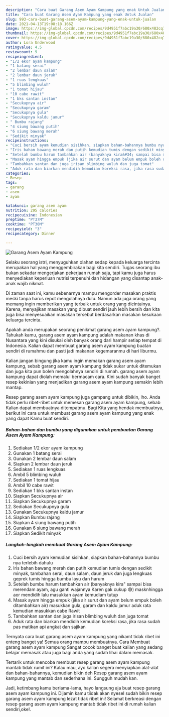 ```yaml
---
description: "Cara buat Garang Asem Ayam Kampung yang enak Untuk Jualan"
title: "Cara buat Garang Asem Ayam Kampung yang enak Untuk Jualan"
slug: 993-cara-buat-garang-asem-ayam-kampung-yang-enak-untuk-jualan
date: 2021-04-13T19:08:18.166Z
image: https://img-global.cpcdn.com/recipes/9d4951f7abc19a30/680x482cq70/garang-asem-ayam-kampung-foto-resep-utama.jpg
thumbnail: https://img-global.cpcdn.com/recipes/9d4951f7abc19a30/680x482cq70/garang-asem-ayam-kampung-foto-resep-utama.jpg
cover: https://img-global.cpcdn.com/recipes/9d4951f7abc19a30/680x482cq70/garang-asem-ayam-kampung-foto-resep-utama.jpg
author: Lora Underwood
ratingvalue: 4.5
reviewcount: 9
recipeingredient:
- "1/2 ekor ayam kampung"
- "1 batang serai"
- "2 lembar daun salam"
- "2 lembar daun jeruk"
- "1 ruas lengkuas"
- "5 blimbing wuluh"
- "1 tomat hijau"
- "10 cabe rawit"
- "1 bks santan instan"
- "Secukupnya air"
- "Secukupnya garam"
- "Secukupnya gula"
- "Secukupnya kaldu jamur"
- " Bumbu rajang"
- "4 siung bawang putih"
- "6 siung bawang merah"
- "Sedikit minyak"
recipeinstructions:
- "Cuci bersih ayam kemudian sisihkan, siapkan bahan-bahannya bumbu nya terlebih dahulu"
- "Iris bahan bawang merah dan putih kemudian tumis dengan sedikit minyak, tambahan serai, daun salam, daun jeruk dan juga lengkuas geprek tumis hingga bumbu layu dan harum"
- "Setelah bumbu harum tambahkan air (banyaknya kira&#34; sampai bisa merendam ayam, agu ganti wajannya Karen gak cukup 😅) masknhingga aor mendidih lalu masukkan ayam kemudiam tutup"
- "Masak ayam hingga empuk (jika air surut dan ayam belum empuk boleh ditambahkan air) masukkan gula, garam dan kaldu jamur aduk rata kemudian masukkan cabe Rawit"
- "Tambahkan santan dan juga irisan blimbing wuluh dan juga tomat"
- "Aduk rata dan biarkan mendidih kemudian koreksi rasa, jika rasa sudah pas matikan api angkat dan sajikan"
categories:
- Resep
tags:
- garang
- asem
- ayam

katakunci: garang asem ayam 
nutrition: 295 calories
recipecuisine: Indonesian
preptime: "PT37M"
cooktime: "PT30M"
recipeyield: "3"
recipecategory: Dinner

---
```



![Garang Asem Ayam Kampung](https://img-global.cpcdn.com/recipes/9d4951f7abc19a30/680x482cq70/garang-asem-ayam-kampung-foto-resep-utama.jpg)

Selaku seorang istri, menyuguhkan olahan sedap kepada keluarga tercinta merupakan hal yang menggembirakan bagi kita sendiri. Tugas seorang ibu bukan sekadar mengerjakan pekerjaan rumah saja, tapi kamu juga harus menyediakan keperluan nutrisi terpenuhi dan hidangan yang disantap anak-anak wajib nikmat.

Di zaman  saat ini, kamu sebenarnya mampu mengorder masakan praktis meski tanpa harus repot mengolahnya dulu. Namun ada juga orang yang memang ingin memberikan yang terbaik untuk orang yang dicintainya. Karena, menyajikan masakan yang dibuat sendiri jauh lebih bersih dan kita juga bisa menyesuaikan masakan tersebut berdasarkan masakan kesukaan keluarga tercinta. 



Apakah anda merupakan seorang penikmat garang asem ayam kampung?. Tahukah kamu, garang asem ayam kampung adalah makanan khas di Nusantara yang kini disukai oleh banyak orang dari hampir setiap tempat di Indonesia. Kalian dapat membuat garang asem ayam kampung buatan sendiri di rumahmu dan pasti jadi makanan kegemaranmu di hari liburmu.

Kalian jangan bingung jika kamu ingin memakan garang asem ayam kampung, sebab garang asem ayam kampung tidak sukar untuk ditemukan dan juga kita pun boleh mengolahnya sendiri di rumah. garang asem ayam kampung dapat diolah memalui bermacam cara. Kini sudah banyak banget resep kekinian yang menjadikan garang asem ayam kampung semakin lebih mantap.

Resep garang asem ayam kampung juga gampang untuk dibikin, lho. Anda tidak perlu ribet-ribet untuk memesan garang asem ayam kampung, sebab Kalian dapat membuatnya ditempatmu. Bagi Kita yang hendak membuatnya, berikut ini cara untuk membuat garang asem ayam kampung yang enak yang dapat Kamu buat sendiri.

<!--inarticleads1-->

##### Bahan-bahan dan bumbu yang digunakan untuk pembuatan Garang Asem Ayam Kampung:

1. Sediakan 1/2 ekor ayam kampung
1. Gunakan 1 batang serai
1. Gunakan 2 lembar daun salam
1. Siapkan 2 lembar daun jeruk
1. Sediakan 1 ruas lengkuas
1. Ambil 5 blimbing wuluh
1. Sediakan 1 tomat hijau
1. Ambil 10 cabe rawit
1. Sediakan 1 bks santan instan
1. Siapkan Secukupnya air
1. Siapkan Secukupnya garam
1. Sediakan Secukupnya gula
1. Gunakan Secukupnya kaldu jamur
1. Siapkan  Bumbu rajang
1. Siapkan 4 siung bawang putih
1. Gunakan 6 siung bawang merah
1. Siapkan Sedikit minyak




<!--inarticleads2-->

##### Langkah-langkah membuat Garang Asem Ayam Kampung:

1. Cuci bersih ayam kemudian sisihkan, siapkan bahan-bahannya bumbu nya terlebih dahulu
1. Iris bahan bawang merah dan putih kemudian tumis dengan sedikit minyak, tambahan serai, daun salam, daun jeruk dan juga lengkuas geprek tumis hingga bumbu layu dan harum
1. Setelah bumbu harum tambahkan air (banyaknya kira&#34; sampai bisa merendam ayam, agu ganti wajannya Karen gak cukup 😅) masknhingga aor mendidih lalu masukkan ayam kemudiam tutup
1. Masak ayam hingga empuk (jika air surut dan ayam belum empuk boleh ditambahkan air) masukkan gula, garam dan kaldu jamur aduk rata kemudian masukkan cabe Rawit
1. Tambahkan santan dan juga irisan blimbing wuluh dan juga tomat
1. Aduk rata dan biarkan mendidih kemudian koreksi rasa, jika rasa sudah pas matikan api angkat dan sajikan




Ternyata cara buat garang asem ayam kampung yang nikamt tidak ribet ini enteng banget ya! Semua orang mampu membuatnya. Cara Membuat garang asem ayam kampung Sangat cocok banget buat kalian yang sedang belajar memasak atau juga bagi anda yang sudah lihai dalam memasak.

Tertarik untuk mencoba membuat resep garang asem ayam kampung mantab tidak rumit ini? Kalau mau, ayo kalian segera menyiapkan alat-alat dan bahan-bahannya, kemudian bikin deh Resep garang asem ayam kampung yang mantab dan sederhana ini. Sungguh mudah kan. 

Jadi, ketimbang kamu berlama-lama, hayo langsung aja buat resep garang asem ayam kampung ini. Dijamin kamu tiidak akan nyesel sudah bikin resep garang asem ayam kampung lezat tidak ribet ini! Selamat berkreasi dengan resep garang asem ayam kampung mantab tidak ribet ini di rumah kalian sendiri,oke!.

